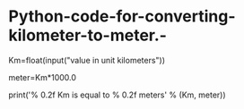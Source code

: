 # Python-code-for-converting-kilometer-to-meter.-

Km=float(input("value in unit kilometers")) 

meter=Km*1000.0

print('% 0.2f Km is equal to % 0.2f meters' % (Km, meter)) 
